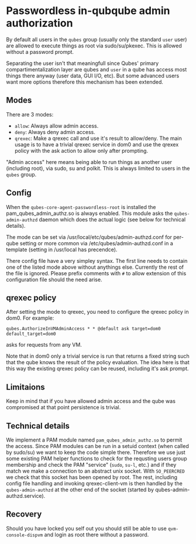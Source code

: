 # Passwordless in-qubqube admin authorization

By default all users in the `qubes` group (usually only the standard `user`
user) are allowed to execute things as root via sudo/su/pkexec. This is allowed
without a password prompt.

Separating the user isn't that meaningfull since Qubes' primary
compartimentalization layer are qubes and `user` in a qube has access most
things there anyway (user data, GUI I/O, etc). But some advanced users want
more options therefore this mechanism has been extended.

## Modes

There are 3 modes:

 - `allow`: Always allow admin access.
 - `deny`: Always deny admin access.
 - `qrexec`: Make a qrexec call and use it's result to allow/deny. The main
   usage is to have a trivial qrexec service in dom0 and use the qrexex policy
   with the ask action to allow only after prompting.

"Admin access" here means being able to run things as another user (including
root), via sudo, su and polkit. This is always limited to users in the `qubes`
group.


## Config

When the `qubes-core-agent-passwordless-root` is installed the
pam_qubes_admin_authz.so is always enabled. This module asks the
`qubes-admin-authzd` daemon which does the actual logic (see below for
technical details).

The mode can be set via /usr/local/etc/qubes/admin-authzd.conf for per-qube
setting or more common via /etc/qubes/admin-authzd.conf in a template (setting
in /usr/local has precendce).

There config file have a very simpley syntax. The first line needs to contain
one of the listed mode above without anythings else. Currently the rest of the
file is ignored. Please prefix comments with `#` to allow extension of this
configuration file should the need arise.


## qrexec policy

After setting the mode to qrexec, you need to configure the qrexec policy in
dom0. For example:

```
qubes.AuthorizeInVMAdminAccess * * @default ask target=dom0 default_target=dom0
```

asks for requests from any VM.

Note that in dom0 only a trivial service is run that returns a fixed string
such that the qube knows the result of the policy evaluation. The idea here is
that this way the existing qrexec policy can be reused, including it's ask
prompt.


## Limitaions

Keep in mind that if you have allowed admin access and the qube was compromised
at that point persistence is trivial.


## Technical details

We implement a PAM module named `pam_qubes_admin_authz.so` to permit the
access. Since PAM modules can be run in a setuid context (when called by
sudo/su) we want to keep the code simple there. Therefore we use just some
existing PAM helper functions to check for the requsting users group membership
and check the PAM "service" (`sudo`, `su-l`, etc.) and if they match we make a
connection to an abstract unix socket. With `SO_PEERCRED` we check that this
socket has been opened by root. The rest, including config file handling and
invoking qrexec-client-vm is then handled by the `qubes-admin-authzd` at the
other end of the socket (started by qubes-admin-authzd.service).

## Recovery

Should you have locked you self out you should still be able to use
`qvm-console-dispvm` and login as root there without a password.
